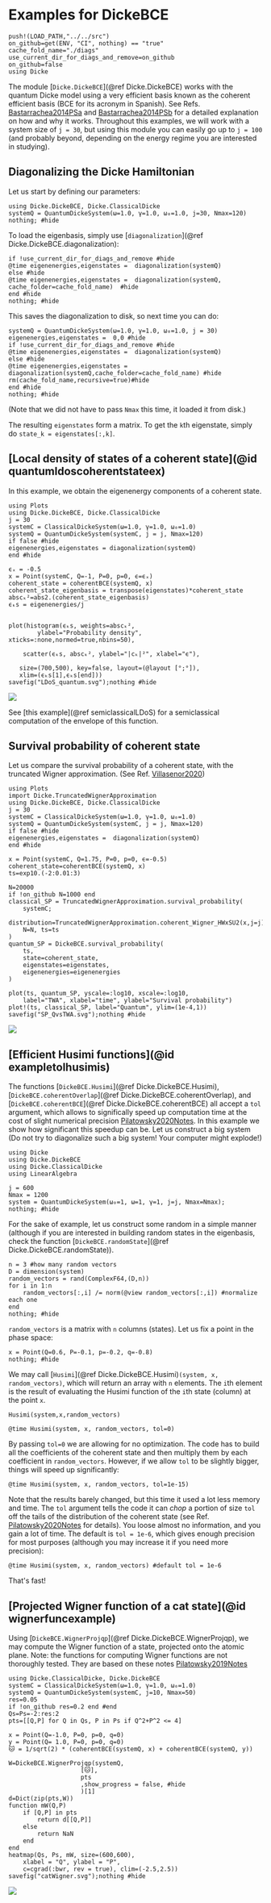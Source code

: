# Examples for DickeBCE 

```@setup examples
push!(LOAD_PATH,"../../src")
on_github=get(ENV, "CI", nothing) == "true"
cache_fold_name="./diags"
use_current_dir_for_diags_and_remove=on_github
on_github=false
using Dicke
```
The module [`Dicke.DickeBCE`](@ref Dicke.DickeBCE) works with the quantum Dicke model
using a very efficient basis known as the coherent efficient basis (BCE for its acronym in Spanish).
See Refs. [Bastarrachea2014PSa](@cite) and [Bastarrachea2014PSb](@cite) for a detailed explanation on how and why it works. 
Throughout this examples, we will work with a system size of `j = 30`, but  using this module you can easily go up
to `j = 100` (and probably beyond, depending on the energy regime you are interested in studying).
## Diagonalizing the Dicke Hamiltonian
Let us start by defining our parameters:

```@example examples
using Dicke.DickeBCE, Dicke.ClassicalDicke
systemQ = QuantumDickeSystem(ω=1.0, γ=1.0, ω₀=1.0, j=30, Nmax=120)
nothing; #hide
```

To load the eigenbasis, simply use [`diagonalization`](@ref Dicke.DickeBCE.diagonalization):

```@example examples
if !use_current_dir_for_diags_and_remove #hide
@time eigenenergies,eigenstates =  diagonalization(systemQ)
else #hide
@time eigenenergies,eigenstates =  diagonalization(systemQ, cache_folder=cache_fold_name)  #hide
end #hide
nothing; #hide
```

This saves the diagonalization to disk, so next time you can do:
```@example examples
systemQ = QuantumDickeSystem(ω=1.0, γ=1.0, ω₀=1.0, j = 30) 
eigenenergies,eigenstates =  0,0 #hide
if !use_current_dir_for_diags_and_remove #hide
@time eigenenergies,eigenstates =  diagonalization(systemQ)
else #hide
@time eigenenergies,eigenstates =  diagonalization(systemQ,cache_folder=cache_fold_name) #hide
rm(cache_fold_name,recursive=true)#hide
end #hide
nothing; #hide
```
(Note that we did not have to pass `Nmax` this time, it loaded it from disk.)

The resulting `eigenstates` form a matrix. To get the ``k``th eigenstate,
simply do `state_k = eigenstates[:,k]`.

## [Local density of states of a coherent state](@id quantumldoscoherentstateex)
In this example, we obtain the eigenenergy components of a coherent state.
```@example examples
using Plots
using Dicke.DickeBCE, Dicke.ClassicalDicke
j = 30
systemC = ClassicalDickeSystem(ω=1.0, γ=1.0, ω₀=1.0)
systemQ = QuantumDickeSystem(systemC, j = j, Nmax=120)
if false #hide
eigenenergies,eigenstates = diagonalization(systemQ) 
end #hide

ϵₓ = -0.5
x = Point(systemC, Q=-1, P=0, p=0, ϵ=ϵₓ)
coherent_state = coherentBCE(systemQ, x)
coherent_state_eigenbasis = transpose(eigenstates)*coherent_state 
abscₖ²=abs2.(coherent_state_eigenbasis)
ϵₖs = eigenenergies/j

   
plot(histogram(ϵₖs, weights=abscₖ²,
        ylabel="Probability density", xticks=:none,normed=true,nbins=50),
    
    scatter(ϵₖs, abscₖ², ylabel="|cₖ|²", xlabel="ϵ"),
    
   size=(700,500), key=false, layout=(@layout [°;°]),
   xlim=(ϵₖs[1],ϵₖs[end]))
savefig("LDoS_quantum.svg");nothing #hide
```
![](LDoS_quantum.svg)

See [this example](@ref semiclassicalLDoS) for a semiclassical
computation of the envelope of this function.

## Survival probability of coherent state
Let us compare the survival probability of a coherent state, with
the truncated Wigner approximation. (See Ref. [Villasenor2020](@cite))
```@example examples
using Plots
import Dicke.TruncatedWignerApproximation
using Dicke.DickeBCE, Dicke.ClassicalDicke
j = 30
systemC = ClassicalDickeSystem(ω=1.0, γ=1.0, ω₀=1.0)
systemQ = QuantumDickeSystem(systemC, j = j, Nmax=120)
if false #hide
eigenenergies,eigenstates =  diagonalization(systemQ) 
end #hide

x = Point(systemC, Q=1.75, P=0, p=0, ϵ=-0.5)
coherent_state=coherentBCE(systemQ, x)
ts=exp10.(-2:0.01:3)

N=20000
if !on_github N=1000 end
classical_SP = TruncatedWignerApproximation.survival_probability(
    systemC; 
    distribution=TruncatedWignerApproximation.coherent_Wigner_HWxSU2(x,j=j),
    N=N, ts=ts
)
quantum_SP = DickeBCE.survival_probability(
    ts,
    state=coherent_state, 
    eigenstates=eigenstates, 
    eigenenergies=eigenenergies
)

plot(ts, quantum_SP, yscale=:log10, xscale=:log10, 
    label="TWA", xlabel="time", ylabel="Survival probability")
plot!(ts, classical_SP, label="Quantum", ylim=(1e-4,1))
savefig("SP_QvsTWA.svg");nothing #hide
```
![](SP_QvsTWA.svg)

## [Efficient Husimi functions](@id exampletolhusimis)

The functions [`DickeBCE.Husimi`](@ref Dicke.DickeBCE.Husimi),  [`DickeBCE.coherentOverlap`](@ref Dicke.DickeBCE.coherentOverlap),
and [`DickeBCE.coherentBCE`](@ref Dicke.DickeBCE.coherentBCE) all accept a `tol` argument, which allows to significally speed
up computation time at the cost of slight numerical precision [Pilatowsky2020Notes](@cite). In this example we show how significant this speedup can be.
Let us construct a big system (Do not try to diagonalize such a big system! Your computer might explode!)
```@example randstateHusimi
using Dicke
using Dicke.DickeBCE
using Dicke.ClassicalDicke
using LinearAlgebra

j = 600
Nmax = 1200
system = QuantumDickeSystem(ω₀=1, ω=1, γ=1, j=j, Nmax=Nmax);
nothing; #hide
```
For the sake of example, let us construct some random in a simple manner (although
if you are interested in building random states in the eigenbasis, check the function
[`DickeBCE.randomState`](@ref Dicke.DickeBCE.randomState)).
```@example randstateHusimi
n = 3 #how many random vectors
D = dimension(system)
random_vectors = rand(ComplexF64,(D,n))
for i in 1:n
    random_vectors[:,i] /= norm(@view random_vectors[:,i]) #normalize each one
end 
nothing; #hide
```
`random_vectors` is a matrix with `n` columns (states). Let us fix a point in the
phase space:
```@example randstateHusimi
x = Point(Q=0.6, P=-0.1, p=-0.2, q=-0.8)
nothing; #hide
```
We may call [`Husimi`](@ref Dicke.DickeBCE.Husimi)`(system, x, random_vectors)`, which will
return an array with `n` elements. The `i`th element is the result of evaluating the Husimi function 
of the `i`th state (column) at the point `x`.
```@setup randstateHusimi
Husimi(system,x,random_vectors)
```
```@repl randstateHusimi
@time Husimi(system, x, random_vectors, tol=0)
```
By passing `tol=0` we are allowing for no optimization. The code has to build all
the coefficients of the coherent state and then multiply them by each coefficient in `random_vectors`.
However, if we allow `tol` to be slightly bigger, things will speed up significantly:
```@repl randstateHusimi
@time Husimi(system, x, random_vectors, tol=1e-15)
```
Note that the results barely changed, but this time it used a lot less memory and time. The `tol` argument tells the code it can *chop* a portion of size `tol` off the tails of the distribution of the coherent state (see Ref. [Pilatowsky2020Notes](@cite) for details). You loose almost no information, 
and you gain a lot of time. The default is `tol = 1e-6`, which gives enough precision
for most purposes (although you may increase it if you need more precision):
```@repl randstateHusimi
@time Husimi(system, x, random_vectors) #default tol = 1e-6
```
That's fast!

## [Projected Wigner function of a cat state](@id wignerfuncexample)
Using [`DickeBCE.WignerProjqp`](@ref Dicke.DickeBCE.WignerProjqp), we may compute
the Wigner function of a state, projected onto the atomic plane.
Note: the functions for computing Wigner functions are not thoroughly tested.
They are based on these notes [Pilatowsky2019Notes](@cite)

```@example examples
using Dicke.ClassicalDicke, Dicke.DickeBCE
systemC = ClassicalDickeSystem(ω=1.0, γ=1.0, ω₀=1.0)
systemQ = QuantumDickeSystem(systemC, j=10, Nmax=50) 
res=0.05
if !on_github res=0.2 end #end
Qs=Ps=-2:res:2
pts=[[Q,P] for Q in Qs, P in Ps if Q^2+P^2 <= 4]

x = Point(Q=-1.0, P=0, p=0, q=0)
y = Point(Q= 1.0, P=0, p=0, q=0)
🐱 = 1/sqrt(2) * (coherentBCE(systemQ, x) + coherentBCE(systemQ, y))

W=DickeBCE.WignerProjqp(systemQ, 
                    [🐱], 
                    pts
                    ,show_progress = false, #hide
                    )[1]
d=Dict(zip(pts,W))
function mW(Q,P)
    if [Q,P] in pts
        return d[[Q,P]]
    else
        return NaN
    end
end
heatmap(Qs, Ps, mW, size=(600,600),
    xlabel = "Q", ylabel = "P",
    c=cgrad(:bwr, rev = true), clim=(-2.5,2.5))
savefig("catWigner.svg");nothing #hide
```
![](catWigner.svg)